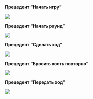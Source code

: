 ﻿**Прецедент “Начать игру”**

![](Aspose.Words.73c37da9-c984-4b0f-8f92-4a7748601219.001.png)

**Прецедент “Начать раунд”**

![](Aspose.Words.73c37da9-c984-4b0f-8f92-4a7748601219.002.png)

**Прецедент “Сделать ход”**

![](Aspose.Words.73c37da9-c984-4b0f-8f92-4a7748601219.003.png)

**Прецедент “Бросить кость повторно”**

![](Aspose.Words.73c37da9-c984-4b0f-8f92-4a7748601219.004.png)

**Прецедент “Передать ход”**

![](Aspose.Words.73c37da9-c984-4b0f-8f92-4a7748601219.005.png)
